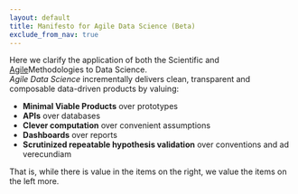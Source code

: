 ```yaml
---
layout: default
title: Manifesto for Agile Data Science (Beta)
exclude_from_nav: true
---
```





  


Here we clarify the application of both the Scientific and [Agile](http://www.agilemanifesto.org/)Methodologies to Data Science.  
*Agile Data Science* incrementally delivers clean, transparent and composable data-driven products by valuing:

 - **Minimal Viable Products** over prototypes
 - **APIs** over databases
 - **Clever computation** over convenient assumptions
 - **Dashboards** over reports
 - **Scrutinized repeatable hypothesis validation** over conventions and ad verecundiam

 That is, while there is value in the items on the right, we value the items on the left more.

